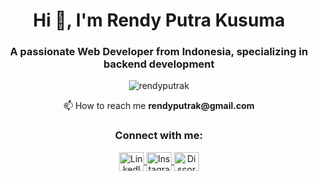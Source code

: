 <div align="center">
  <h1>Hi 👋, I'm Rendy Putra Kusuma</h1>
  <h3>A passionate Web Developer from Indonesia, specializing in backend development</h3>
  
  <p> <img src="https://komarev.com/ghpvc/?username=rendyputrak&label=Profile%20views&color=0e75b6&style=flat" alt="rendyputrak" /> </p>
  
  <p>📫 How to reach me <strong>rendyputrak@gmail.com</strong></p>
  
  <h3>Connect with me:</h3>
  <p>
    <a href="https://linkedin.com/in/rendyputrak" target="blank">
      <img align="center" src="https://cdn.jsdelivr.net/npm/simple-icons@v3/icons/linkedin.svg" alt="LinkedIn" height="30" width="40" />
    </a>
    <a href="https://instagram.com/rendyputrak" target="blank">
      <img align="center" src="https://cdn.jsdelivr.net/npm/simple-icons@v3/icons/instagram.svg" alt="Instagram" height="30" width="40" />
    </a>
    <a href="https://discord.com/users/299487365733548033" target="blank">
      <img align="center" src="https://cdn.jsdelivr.net/npm/simple-icons@v3/icons/discord.svg" alt="Discord" height="30" width="40" />
    </a>
  </p>
</div>

